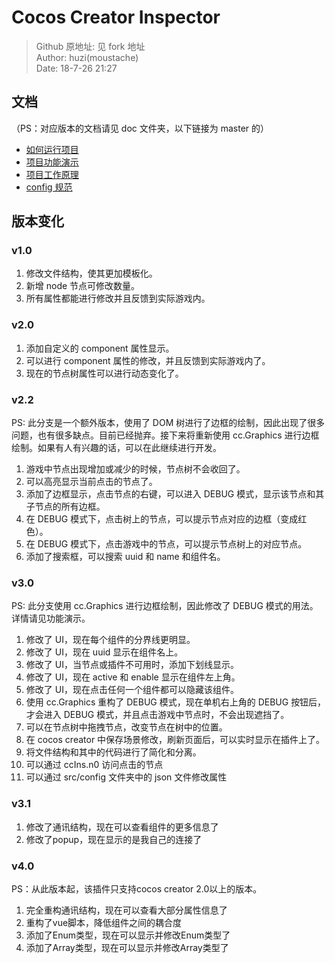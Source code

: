# Cocos Creator Inspector

> Github 原地址: 见 fork 地址<br>
> Author: huzi(moustache)<br>
> Date: 18-7-26 21:27

## 文档

（PS：对应版本的文档请见 doc 文件夹，以下链接为 master 的）

- [如何运行项目](https://github.com/bilibiliChangKai/CocosCreatorInspector/blob/master/doc/%E5%A6%82%E4%BD%95%E8%BF%90%E8%A1%8C%E9%A1%B9%E7%9B%AE.md)
- [项目功能演示](https://github.com/bilibiliChangKai/CocosCreatorInspector/blob/master/doc/%E9%A1%B9%E7%9B%AE%E5%8A%9F%E8%83%BD%E6%BC%94%E7%A4%BA.md)
- [项目工作原理](https://github.com/bilibiliChangKai/CocosCreatorInspector/blob/master/doc/%E9%A1%B9%E7%9B%AE%E5%B7%A5%E4%BD%9C%E5%8E%9F%E7%90%86.md)
- [config 规范](https://github.com/bilibiliChangKai/CocosCreatorInspector/blob/master/doc/config%E8%A7%84%E8%8C%83.md)

## 版本变化

### v1.0

1.  修改文件结构，使其更加模板化。
2.  新增 node 节点可修改数量。
3.  所有属性都能进行修改并且反馈到实际游戏内。

### v2.0

1.  添加自定义的 component 属性显示。
2.  可以进行 component 属性的修改，并且反馈到实际游戏内了。
3.  现在的节点树属性可以进行动态变化了。

### v2.2

PS: 此分支是一个额外版本，使用了 DOM 树进行了边框的绘制，因此出现了很多问题，也有很多缺点。目前已经抛弃。接下来将重新使用 cc.Graphics 进行边框绘制。如果有人有兴趣的话，可以在此继续进行开发。

1.  游戏中节点出现增加或减少的时候，节点树不会收回了。
1.  可以高亮显示当前点击的节点了。
1.  添加了边框显示，点击节点的右键，可以进入 DEBUG 模式，显示该节点和其子节点的所有边框。
1.  在 DEBUG 模式下，点击树上的节点，可以提示节点对应的边框（变成红色）。
1.  在 DEBUG 模式下，点击游戏中的节点，可以提示节点树上的对应节点。
1.  添加了搜索框，可以搜索 uuid 和 name 和组件名。

### v3.0

PS: 此分支使用 cc.Graphics 进行边框绘制，因此修改了 DEBUG 模式的用法。详情请见功能演示。

1.  修改了 UI，现在每个组件的分界线更明显。
2.  修改了 UI，现在 uuid 显示在组件名上。
3.  修改了 UI，当节点或插件不可用时，添加下划线显示。
4.  修改了 UI，现在 active 和 enable 显示在组件左上角。
5.  修改了 UI，现在点击任何一个组件都可以隐藏该组件。
6.  使用 cc.Graphics 重构了 DEBUG 模式，现在单机右上角的 DEBUG 按钮后，才会进入 DEBUG 模式，并且点击游戏中节点时，不会出现遮挡了。
7.  可以在节点树中拖拽节点，改变节点在树中的位置。
8.  在 cocos creator 中保存场景修改，刷新页面后，可以实时显示在插件上了。
9.  将文件结构和其中的代码进行了简化和分离。
10. 可以通过 ccIns.n0 访问点击的节点
11. 可以通过 src/config 文件夹中的 json 文件修改属性

### v3.1

1. 修改了通讯结构，现在可以查看组件的更多信息了
2. 修改了popup，现在显示的是我自己的连接了

### v4.0

PS：从此版本起，该插件只支持cocos creator 2.0以上的版本。

1. 完全重构通讯结构，现在可以查看大部分属性信息了
2. 重构了vue脚本，降低组件之间的耦合度
3. 添加了Enum类型，现在可以显示并修改Enum类型了
4. 添加了Array类型，现在可以显示并修改Array类型了